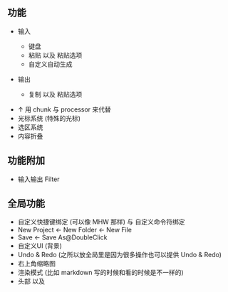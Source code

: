 ## 功能
- 输入
    - 键盘
    - 粘贴 以及 粘贴选项
    - 自定义自动生成

- 输出
    - 复制 以及 粘贴选项

<!-- - 行处理器 (不同的行可以具备不同的标志, 行处理器可以根据标志来做出不同行为) -->
- ↑ 用 chunk 与 processor 来代替
- 光标系统 (特殊的光标)
- 选区系统
- 内容折叠

## 功能附加
- 输入输出 Filter

## 全局功能
- 自定义快捷键绑定 (可以像 MHW 那样) 与 自定义命令符绑定
- New Project <- New Folder <- New File
- Save <- Save As@DoubleClick
- 自定义UI (背景)
- Undo & Redo (之所以放全局里是因为很多操作也可以提供 Undo & Redo)
- 右上角缩略图
- 渲染模式 (比如 markdown 写的时候和看的时候是不一样的)
- 头部 以及 <title>
